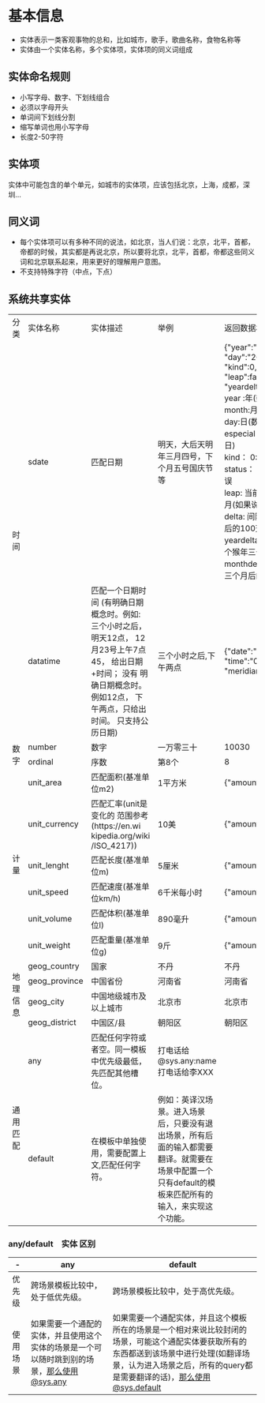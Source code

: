 # 基本信息 
- 实体表示一类客观事物的总和，比如城市，歌手，歌曲名称，食物名称等 
- 实体由一个实体名称，多个实体项，实体项的同义词组成  
## 实体命名规则
- 小写字母、数字、下划线组合
- 必须以字母开头
-  单词间下划线分割
- 缩写单词也用小写字母
- 长度2-50字符
## 实体项 
实体中可能包含的单个单元，如城市的实体项，应该包括北京，上海，成都，深圳...  
## 同义词 
- 每个实体项可以有多种不同的说法，如北京，当人们说：北京，北平，首都，帝都的时候，其实都是再说北京，所以要将北京，北平，首都，帝都这些同义词和北京联系起来，用来更好的理解用户意图。
- 不支持特殊字符（中点，下点）
## 系统共享实体
<table>
  <tr>
    <td>分类</td>
    <td >实体名称</td>
    <td width="200">实体描述</td>
    <td >举例</td>
    <td>返回数据格式</td>
  </tr>
  <tr>
    <td rowspan="2">时间</td>
    <td>sdate</td>
    <td>匹配日期</td>
    <td>明天，大后天明年三月四号，下个月五号国庆节等</td>
    <td>
      <div> {"year":"2017","month":"05",</div>
      <div>"day":"26","especial":"",</div>
      <div>"kind":0, "status":0,</div>
      <div>"leap":false,"delta":0,</div>
      <div>"yeardelta":0,"monthdelta":0}</div>
      <div>year :年(数字或者十二生肖)</div>
      <div>month:月(数字)</div>
      <div>day:日(数字</div>
      <div>especial：节日(24节气/重要节日)</div>
      <div>kind： 0:农历  1:公历</div>
      <div>status： 0:日期无误 1:日期有误</div>
      <div>leap: 当前输入的月份是否是闰月(如果说闰6月 则是ture)</div>
      <div>delta: 间隔的天数 例如: 三十之后的100天 delta:100</div>
      <div>yeardelta: 间隔的年数  例如:下个猴年三十儿yeardelta：12</div>
      <div>monthdelta: 间隔的月数 例如：三个月后的初一 monthdelta: 3</div>
    </td>
  </tr>
  <tr>
    <td>datatime</td>
    <td>
      匹配一个日期时间
      (有明确日期概念时。例如:
      三个小时之后，明天12点，
      12月23号上午7点45，
      给出日期+时间； 没有
      明确日期概念时。例如12点，
      下午两点，只给出时间。
      只支持公历日期)
    </td>
    <td>三个小时之后,下午两点</td>
    <td>{"date":"2017-01-01", "time":"08:00:00", "meridian":"am", "illegal":0}</td>
  </tr>
  <tr>
    <td rowspan="2">数字</td>
    <td>number</td>
    <td>数字</td>
    <td>一万零三十</td>
    <td>10030</td>
  </tr>
  <tr>
    <td>ordinal</td>
    <td>序数</td>
    <td>第8个</td>
    <td>8</td>
  </tr>
  <tr>
    <td rowspan="6">计量</td>
    <td>unit_area</td>
    <td>匹配面积(基准单位m2)</td>
    <td>1平方米</td>
    <td>{"amount":1,"unit":"m2"}</td></tr>
  <tr>
    <td>unit_currency</td>
    <td>
       <div>匹配汇率(unit是</div>
       <div>变化的 范围参考</div>
       <div>(https://en.wi</div>
       <div>kipedia.org/wiki</div>
       <div>/ISO_4217))</div>
    </td>
    <td>10美</td>
    <td>{"amount":10,"unit":"USD"}</td>
  </tr>
  <tr>
    <td>unit_lenght</td>
    <td>匹配长度(基准单位m)</td>
    <td>5厘米</td>
    <td>{"amount":0.05,"unit":"m"}</td>
  </tr>
  <tr>
    <td>unit_speed</td>
    <td>匹配速度(基准单位km/h)</td>
    <td>6千米每小时</td>
    <td>{"amount":6,"unit":"km/h"}</td>
  </tr>
  <tr>
    <td>unit_volume</td>
    <td>匹配体积(基准单位l)</td>
    <td>890毫升</td>
    <td>{"amount":0.89,"unit":"l"}</td>
  </tr>
  <tr>
    <td>unit_weight</td>
    <td>匹配重量(基准单位g)</td>
    <td>9斤</td>
    <td>{"amount":4500,"unit":"g"}</td>
  </tr>
  <tr>
    <td rowspan="4">地理信息</td>
    <td>geog_country</td>
    <td>国家</td>
    <td>不丹</td>
    <td>不丹</td>
  </tr>
  <tr>
    <td>geog_province</td>
    <td>中国省份</td>
    <td>河南省</td>
    <td>河南省</td>
  </tr>
  <tr>
    <td>geog_city</td>
    <td>中国地级城市及以上城市</td>
    <td>北京市</td>
    <td>北京市</td>
  </tr>
  <tr>
    <td>geog_district</td>
    <td>中国区/县</td>
    <td>朝阳区</td>
    <td>朝阳区</td>
  </tr>
  <tr>
    <td rowspan="2">通用匹配</td>
    <td>any</td>
    <td>匹配任何字符或者空。同一模板中优先级最低，先匹配其他槽位。</td>
    <td>打电话给@sys.any:name打电话给李XXX</td>
    <td></td>
  </tr>
  <tr>
    <td>default</td>
    <td>在模板中单独使用，需要配置上文,匹配任何字符。</td>
    <td>例如：英译汉场景。进入场景后，只要没有退出场景，所有后面的输入都需要翻译。就需要在场景中配置一个只有default的模板来匹配所有的输入，来实现这个功能。</td>
    <td></td>
  </tr>
</table>

### any/default　实体 区别

|-|any|default|
|---|---|---|
| 优先级|跨场景模板比较中，处于低优先级。|跨场景模板比较中，处于高优先级。|
|使用场景|如果需要一个通配的实体，并且使用这个实体的场景是一个可以随时跳到别的场景，那么使用@sys.any|如果需要一个通配实体，并且这个模板所在的场景是一个相对来说比较封闭的场景，可能这个通配实体要获取所有的东西都送到该场景中进行处理(如翻译场景，认为进入场景之后，所有的query都是需要翻译的话)，那么使用@sys.default|
	


